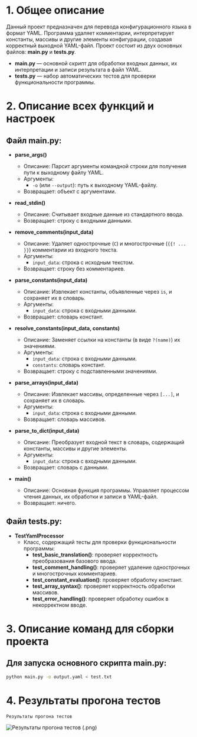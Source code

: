 # 1. Общее описание

Данный проект предназначен для перевода конфигурационного языка в формат YAML. Программа удаляет комментарии, интерпретирует константы, массивы и другие элементы конфигурации, создавая корректный выходной YAML-файл. Проект состоит из двух основных файлов: **main.py** и **tests.py**.

- **main.py** — основной скрипт для обработки входных данных, их интерпретации и записи результата в файл YAML.
- **tests.py** — набор автоматических тестов для проверки функциональности программы.

# 2. Описание всех функций и настроек

## Файл main.py:

- **parse_args()**
  - Описание: Парсит аргументы командной строки для получения пути к выходному файлу YAML.
  - Аргументы:
    - `-o` (или `--output`): путь к выходному YAML-файлу.
  - Возвращает: объект с аргументами.

- **read_stdin()**
  - Описание: Считывает входные данные из стандартного ввода.
  - Возвращает: строку с входными данными.

- **remove_comments(input_data)**
  - Описание: Удаляет однострочные (`C`) и многострочные (`{{! ... }}`) комментарии из входного текста.
  - Аргументы:
    - `input_data`: строка с исходным текстом.
  - Возвращает: строку без комментариев.

- **parse_constants(input_data)**
  - Описание: Извлекает константы, объявленные через `is`, и сохраняет их в словарь.
  - Аргументы:
    - `input_data`: строка с входными данными.
  - Возвращает: словарь констант.

- **resolve_constants(input_data, constants)**
  - Описание: Заменяет ссылки на константы (в виде `?(name)`) их значениями.
  - Аргументы:
    - `input_data`: строка с входными данными.
    - `constants`: словарь констант.
  - Возвращает: строку с подставленными значениями.

- **parse_arrays(input_data)**
  - Описание: Извлекает массивы, определенные через `[...]`, и сохраняет их в словарь.
  - Аргументы:
    - `input_data`: строка с входными данными.
  - Возвращает: словарь массивов.

- **parse_to_dict(input_data)**
  - Описание: Преобразует входной текст в словарь, содержащий константы, массивы и другие элементы.
  - Аргументы:
    - `input_data`: строка с входными данными.
  - Возвращает: словарь с данными.

- **main()**
  - Описание: Основная функция программы. Управляет процессом чтения данных, их обработки и записи в YAML-файл.
  - Возвращает: ничего.

## Файл tests.py:

- **TestYamlProcessor**
  - Класс, содержащий тесты для проверки функциональности программы:
    - **test_basic_translation()**: проверяет корректность преобразования базового ввода.
    - **test_comment_handling()**: проверяет удаление однострочных и многострочных комментариев.
    - **test_constant_evaluation()**: проверяет обработку констант.
    - **test_array_syntax()**: проверяет корректность обработки массивов.
    - **test_error_handling()**: проверяет обработку ошибок в некорректном вводе.

# 3. Описание команд для сборки проекта

## Для запуска основного скрипта main.py:

```bash
python main.py -o output.yaml < test.txt
```
# 4. Результаты прогона тестов
    Результаты прогона тестов
![Результаты прогона тестов (.png)](./img/newtests.png)
